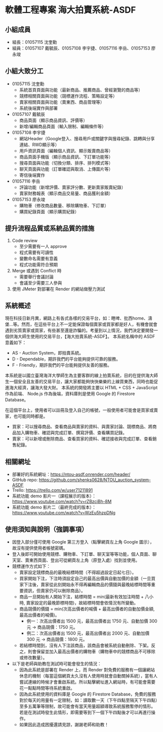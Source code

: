 # 軟體工程專案 海大拍賣系統-ASDF

## 小組成員
* 組長：01057115 沈奎勳
* 組員：01057107 戴毓辰、01057108 李宇捷、01057116 李岳、01057153 廖永竣

## 小組大致分工
* 01057115 沈奎勳
    * 系統首頁頁面與功能（最新商品、推薦商品、曾經瀏覽的商品等）
    * 競標相關頁面與功能（競標運作流程、策略設定等）
    * 賣家相關頁面與功能（賣東西、商品管理等）
    * 系統後端實作與部署
* 01057107 戴毓辰
    * 商品頁面（顯示商品資訊、評價等）
    * 新增/編輯商品頁面（輸入限制、編輯條件等）
* 01057108 李宇捷
    * 網站Header（Google登入、搜尋用戶或關鍵字與搜尋紀錄、跳轉與分享連結、RWD顯示等）
    * 用戶資訊頁面（編輯個人資訊、顯示販賣商品等）
    * 商品頁面手機版（顯示商品資訊、下訂單功能等）
    * 搜尋頁面與功能（切換分類、排序、排列模式等）
    * 聊天頁面與功能（訂單確認與取消、上傳圖片等）
    * 寄信後端實作
* 01057116 李岳
    * 評論功能（新增評價、賣家評分數、更新賣家販賣紀錄）
    * 賣家財務報表（顯示商品交易量、商品獲利金額）
* 01057153 廖永竣
    * 購物車（修改商品數量、移除購物車、下訂單）
    * 購買紀錄頁面（顯示購買紀錄）

## 提升流程品質或系統品質的措施
1. Code review
    * 至少需要有一人 approve
    * 程式需要有可讀性
    * 變數命名需要有意義
    * 程式功能需符合預期
2. Merge 或遇到 Conflict 時
    * 需要舉行會議討論
    * 會議至少需要三人參與
3. 使用 JMeter 對部署在 Render 的網站做壓力測試

## 系統概述
現在科技日新月異，網路上有各式各樣的交易平台，如：瞎啤、批西home、濤堡...等。然而，在這些平台上不一定能保證每個賣家或買家都是好人，有機會就會遇到劣質賣家或買家，有些甚至還是詐騙的。考量到以上情況，我們決定要開發一個供海大師生使用的交易平台，【海大拍賣系統-ASDF】。
本系統名稱中的 ASDF 意義如下：
* AS - Auction System，即拍賣系統。
* D - Dependable，期許我們的平台能夠提供可靠的服務。
* F - Friendly，期許我們的平台能夠提供友善的服務。

本系統是以國立臺灣海洋大學師生為主要客群的線上拍賣系統，目的在提供海大師生一個安全且友善的交易平台，讓大家都能夠快快樂樂的上線買東西，同時也能促進海大經濟，讓海大發大財。
本系統的開發將主要以 HTML + CSS + JavaScript 作為前端、 Node.js 作為後端，資料庫則是使用 Google 的 Firestore Database。 

在這個平台上，使用者可以註冊及登入自己的帳號，一般使用者可能會是買家或賣家，也可能同時都是。
* 買家：可以搜尋商品、查看商品與賣家的資料、與賣家討論、競標商品、將商品加入購物車、確認與完成訂單、撰寫評價、查看購買記錄。
* 賣家：可以新增或刪除商品、查看買家的資料、確認接收與完成訂單、查看銷售紀錄。

## 相關網址
* 部署好的系統網址：https://ntou-asdf.onrender.com/header/
* GitHub repo: https://github.com/shenks0628/NTOU_auction_system-ASDF
* Trello: https://trello.com/w/user71211891
* 系統功能 demo 影片一（課程展示的版本）：https://www.youtube.com/watch?v=rZBzciBh-8M
* 系統功能 demo 影片二（最終完成的版本）：https://www.youtube.com/watch?v=WzEu5hzpDNg

## 使用須知與說明（強調事項）
* 因登入部分僅可使用 Google 第三方登入（點擊網頁左上角 Google 圖示），故沒有提供使用者帳號密碼。
* 登入後即可開始使用競標、購物車、下訂單、聊天室等等功能，個人頁面、聊天室、賣東西頁面、登出可從網頁左上角（原登入處）找到並使用。
* 競標運作方式如下：
    * 賣家設定競標商品的最晚結標時間（不得超過設定日起七日）。
    * 買家開始下注，下注時須設定自己的最高出價與自動加價的金額（一旦買家下注後，賣家從此刻開始永不得再編輯商品的價錢與最晚結標時間等重要資訊，但賣家仍可以刪除商品）。
    * 商品一旦開始有人開始下注，結標時間 = min(最新有效加注時間 + 八小時, 賣家設定的最晚節標時間)，故結標時間會依情況有所變動。
    * 商品競價的價錢 = min(次高出價者的喊價 + 最高出價者的自動加價金額, 最高出價者的喊價)。
        * 例一：次高出價者出 1500 元，最高出價者出 1750 元、自動加價 300 元 -> 商品競價：1750 元。
        * 例二：次高出價者出 1500 元，最高出價者出 2000 元、自動加價 300 元 -> 商品競價：1800 元。
    * 若結標時間到，沒有人下注該商品，該商品會被系統自動刪除、下架。反之，則會保留並加入最高出價者的購物車（購物車中的競標商品不可移除或修改數量）。
* 以下是老師與助教在測試時可能會發生的情況：
    * 因為此系統是部署在 Render 上，而 Render 對免費的服務有一個讓網站休息的機制（每當這個網頁太久沒有人使用時就會自動關掉系統），當有人嘗試連線的時候才會重啟系統。所以點擊網址進入網站時，有可能會需要花一點點時間等待系統重啟。
    * 因為此系統使用的資料庫是 Google 的 Firestore Database，免費的服務對於每天的用量有一定限制，如：讀取數一天（下午四點至隔天下午四點）至多五萬筆等限制，故可能會有當天用量超額導致系統服務暫停的情形。若是在測試時發生此情形，即需要等到下一個下午四點後才可以再進行操作。
    * 如果因此造成困擾還請見諒，謝謝老師和助教！